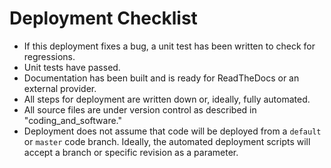 <div id="deployment-checklist">

# Deployment Checklist

</div>

  - If this deployment fixes a bug, a unit test has been written to check for regressions.
  - Unit tests have passed.
  - Documentation has been built and is ready for ReadTheDocs or an external provider.
  - All steps for deployment are written down or, ideally, fully automated.
  - All source files are under version control as described in "<span data-role="doc">coding\_and\_software</span>."
  - Deployment does not assume that code will be deployed from a `default` or `master` code branch. Ideally, the automated deployment scripts will accept a branch or specific revision as a parameter.
